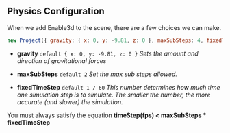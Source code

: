 ## Physics Configuration

When we add Enable3d to the scene, there are a few choices we can make.

```js
new Project({ gravity: { x: 0, y: -9.81, z: 0 }, maxSubSteps: 4, fixedTimeStep: 1 / 60 })
```

- **gravity** `default { x: 0, y: -9.81, z: 0 }` _Sets the amount and direction of gravitational forces_

- **maxSubSteps** `default 2` _Set the max sub steps allowed._

- **fixedTimeStep** `default 1 / 60` _This number determines how much time one simulation step is to simulate. The smaller the number, the more accurate (and slower) the simulation._

You must always satisfy the equation **timeStep(fps) < maxSubSteps \* fixedTimeStep**
